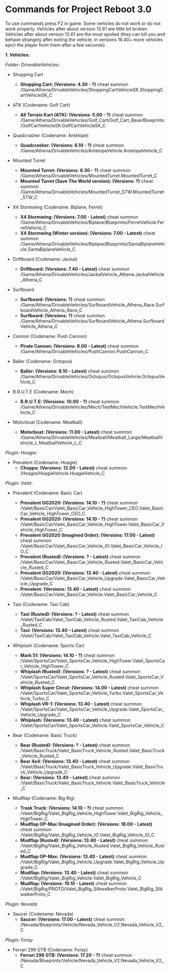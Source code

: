 # Commands for Project Reboot 3.0
To use commands press F2 in game.
Some vehicles do not work or do not work properly.
Vehicles after about version 12.61 are little bit broken.
Vehicles after about version 12.61 are the most spoiled (they can kill you and behave strangely after exiting the vehicle, in versions 16.40+ more vehicles eject the player from them after a few seconds).

**1. Vehicles:**

_Folder: DriveableVehicles:_
- Shopping Cart
  - **Shopping Cart: (Versions: 4.30 - ?)** cheat summon /Game/Athena/DrivableVehicles/ShoppingCartVehicleSK.ShoppingCartVehicleSK_C
 
- ATK (Codename: Golf Cart)
  - **All Terrain Kart (ATK): (Versions: 5.00 - ?)** cheat summon /Game/Athena/DrivableVehicles/Golf_Cart/Golf_Cart_Base/Blueprints/GolfCartVehicleSK.GolfCartVehicleSK_C
 
- Quadcrasher (Codename: Antelope)
  - **Quadcrasher: (Versions: 6.10 - ?)** cheat summon /Game/Athena/DrivableVehicles/AntelopeVehicle.AntelopeVehicle_C
 
- Mounted Turret
  - **Mounted Turret: (Versions: 6.30 - ?)** cheat summon /Game/Athena/DrivableVehicles/MountedTurret.MountedTurret_C
  - **Mounted Turret (Save The World version): (Versions: ?)** cheat summon /Game/Athena/DrivableVehicles/MountedTurret_STW.MountedTurret_STW_C

- X4 Stormwing (Codename: Biplane, Ferret)
  - **X4 Stormwing: (Versions: 7.00 - Latest)** cheat summon /Game/Athena/DrivableVehicles/Biplane/Blueprints/FerretVehicle.FerretVehicle_C
  - **X4 Stormwing (Winter version): (Versions: 7.00 - Latest)** cheat summon /Game/Athena/DrivableVehicles/Biplane/Blueprints/SantaBiplaneVehicle.SantaBiplaneVehicle_C

- Driftboard (Codename: Jackal)
  - **Driftboard: (Versions: 7.40 - Latest)** cheat summon /Game/Athena/DrivableVehicles/JackalVehicle_Athena.JackalVehicle_Athena_C

- Surfboard
  - **Surfboard: (Versions: ?)** cheat summon /Game/Athena/DrivableVehicles/SurfboardVehicle_Athena_Race.SurfboardVehicle_Athena_Race_C
  - **Surfboard: (Versions: ?)** cheat summon /Game/Athena/DrivableVehicles/SurfboardVehicle_Athena.SurfboardVehicle_Athena_C

- Cannon (Codename: Push Cannon)
  - **Pirate Cannon: (Versions: 8.00 - Latest)** cheat summon /Game/Athena/DrivableVehicles/PushCannon.PushCannon_C

- Baller (Codename: Octopus)
  - **Baller: (Versions: 8.10 - Latest)** cheat summon /Game/Athena/DrivableVehicles/Octopus/OctopusVehicle.OctopusVehicle_C

- B.R.U.T.E (Codename: Mech)
  - **B.R.U.T.E: (Versions: 10.00 - ?)** cheat summon /Game/Athena/DrivableVehicles/Mech/TestMechVehicle.TestMechVehicle_C

- Motorboat (Codename: Meatball)
  - **Motorboat: (Versions: 11.00 - Latest)** cheat summon /Game/Athena/DrivableVehicles/Meatball/Meatball_Large/MeatballVehicle_L.MeatballVehicle_L_C

_Plugin: Hoagie:_
- Prevalent (Codename: Hoagie)
  - **Choppa: (Versions: 12.00 - Latest)** cheat summon /Hoagie/HoagieVehicle.HoagieVehicle_C

_Plugin: Valet:_
- Prevalent (Codename: Basic Car)
  - **Prevalent GG2020: (Versions: 14.10 - ?)** cheat summon /Valet/BasicCar/Valet_BasicCar_Vehicle_HighTower_CEO.Valet_BasicCar_Vehicle_HighTower_CEO_C
  - **Prevalent GG2020: (Versions: 14.10 - ?)** cheat summon /Valet/BasicCar/Valet_BasicCar_Vehicle_HighTower.Valet_BasicCar_Vehicle_HighTower_C
  - **Prevalent GG2020 (Imagined Order): (Versions: 17.00 - Latest)** cheat summon /Valet/BasicCar/Valet_BasicCar_Vehicle_IO.Valet_BasicCar_Vehicle_IO_C
  - **Prevalent (Rusted): (Versions: ? - Latest)** cheat summon /Valet/BasicCar/Valet_BasicCar_Vehicle_Rusted.Valet_BasicCar_Vehicle_Rusted_C
  - **Prevalent GG2020: (Versions: 13.40 - Latest)** cheat summon /Valet/BasicCar/Valet_BasicCar_Vehicle_Upgrade.Valet_BasicCar_Vehicle_Upgrade_C
  - **Prevalent: (Versions: 13.40 - Latest)** cheat summon /Valet/BasicCar/Valet_BasicCar_Vehicle.Valet_BasicCar_Vehicle_C

- Taxi (Codename: Taxi Cab)
  - **Taxi (Rusted): (Versions: ? - Latest)** cheat summon /Valet/TaxiCab/Valet_TaxiCab_Vehicle_Rusted.Valet_TaxiCab_Vehicle_Rusted_C
  - **Taxi: (Versions: 13.40 - Latest)** cheat summon /Valet/TaxiCab/Valet_TaxiCab_Vehicle.Valet_TaxiCab_Vehicle_C
 
- Whiplash (Codename: Sports Car)
  - **Mark 51: (Versions: 14.10 - ?)** cheat summon /Valet/SportsCar/Valet_SportsCar_Vehicle_HighTower.Valet_SportsCar_Vehicle_HighTower_C
  - **Whiplash (Rusted): (Versions: ? - Latest)** cheat summon /Valet/SportsCar/Valet_SportsCar_Vehicle_Rusted.Valet_SportsCar_Vehicle_Rusted_C
  - **Whiplash Super Circut: (Versions: 14.00 - Latest)** cheat summon /Valet/SportsCar/Valet_SportsCar_Vehicle_Turbo.Valet_SportsCar_Vehicle_Turbo_C
  - **Whiplash VR-1: (Versions: 13.40 - Latest)** cheat summon /Valet/SportsCar/Valet_SportsCar_Vehicle_Upgrade.Valet_SportsCar_Vehicle_Upgrade_C
  - **Whiplash: (Versions: 13.40 - Latest)** cheat summon /Valet/SportsCar/Valet_SportsCar_Vehicle.Valet_SportsCar_Vehicle_C
 
- Bear (Codename: Basic Truck)
  - **Bear (Rusted): (Versions: ? - Latest)** cheat summon /Valet/BasicTruck/Valet_BasicTruck_Vehicle_Rusted.Valet_BasicTruck_Vehicle_Rusted_C
  - **Bear 4x4: (Versions: 13.40 - Latest)** cheat summon /Valet/BasicTruck/Valet_BasicTruck_Vehicle_Upgrade.Valet_BasicTruck_Vehicle_Upgrade_C
  - **Bear: (Versions: 13.40 - Latest)** cheat summon /Valet/BasicTruck/Valet_BasicTruck_Vehicle.Valet_BasicTruck_Vehicle_C
 
- Mudflap (Codename: Big Rig)
  - **Trask Truck: (Versions: 14.10 - ?)** cheat summon /Valet/BigRig/Valet_BigRig_Vehicle_HighTower.Valet_BigRig_Vehicle_HighTower_C
  - **Mudflap OP-Max (Imagined Order): (Versions: 18.00 - Latest)** cheat summon /Valet/BigRig/Valet_BigRig_Vehicle_IO.Valet_BigRig_Vehicle_IO_C
  - **Mudflap (Rusted): (Versions: 13.40 - Latest)** cheat summon /Valet/BigRig/Valet_BigRig_Vehicle_Rusted.Valet_BigRig_Vehicle_Rusted_C
  - **Mudflap OP-Max: (Versions: 13.40 - Latest)** cheat summon /Valet/BigRig/Valet_BigRig_Vehicle_Upgrade.Valet_BigRig_Vehicle_Upgrade_C
  - **Mudflap: (Versions: 13.40 - Latest)** cheat summon /Valet/BigRig/Valet_BigRig_Vehicle.Valet_BigRig_Vehicle_C
  - **Mudflap: (Versions: 19.10 - Latest)** cheat summon /Valet/BigRig/PROTO/Valet_BigRig_SilkwalkerProto.Valet_BigRig_SilkwalkerProto_C

_Plugin: Nevada_
  - Saucer (Codename: Nevada)
    - **Saucer: (Versions: 17.00 - Latest)** cheat summon /Nevada/Blueprints/Vehicle/Nevada_Vehicle_V2.Nevada_Vehicle_V2_C

_Plugin: Foray_
  - Ferrari 296 GTB (Codename: Foray)
    - **Ferrari 296 GTB: (Versions: 17.20 - ?)** cheat summon /Nevada/Blueprints/Vehicle/Nevada_Vehicle_V2.Nevada_Vehicle_V2_C
